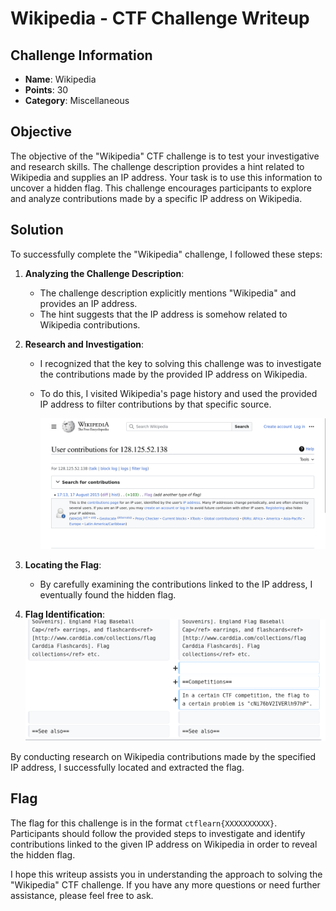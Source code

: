 # Wikipedia - CTF Challenge Writeup

## Challenge Information
- **Name**: Wikipedia
- **Points**: 30
- **Category**: Miscellaneous

## Objective
The objective of the "Wikipedia" CTF challenge is to test your investigative and research skills. The challenge description provides a hint related to Wikipedia and supplies an IP address. Your task is to use this information to uncover a hidden flag. This challenge encourages participants to explore and analyze contributions made by a specific IP address on Wikipedia.

## Solution
To successfully complete the "Wikipedia" challenge, I followed these steps:

1. **Analyzing the Challenge Description**:
   - The challenge description explicitly mentions "Wikipedia" and provides an IP address.
   - The hint suggests that the IP address is somehow related to Wikipedia contributions.

2. **Research and Investigation**:
   - I recognized that the key to solving this challenge was to investigate the contributions made by the provided IP address on Wikipedia.
   - To do this, I visited Wikipedia's page history and used the provided IP address to filter contributions by that specific source.


      ![Wiki](wikipedia.png)

3. **Locating the Flag**:
   - By carefully examining the contributions linked to the IP address, I eventually found the hidden flag.

4. **Flag Identification**:
      ![Flag](flag.png)

By conducting research on Wikipedia contributions made by the specified IP address, I successfully located and extracted the flag.

## Flag
The flag for this challenge is in the format `ctflearn{XXXXXXXXXX}`. Participants should follow the provided steps to investigate and identify contributions linked to the given IP address on Wikipedia in order to reveal the hidden flag.

I hope this writeup assists you in understanding the approach to solving the "Wikipedia" CTF challenge. If you have any more questions or need further assistance, please feel free to ask.
